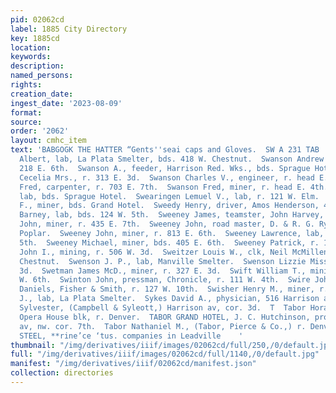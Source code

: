 ```yaml
---
pid: 02062cd
label: 1885 City Directory
key: 1885cd
location: 
keywords: 
description: 
named_persons: 
rights: 
creation_date: 
ingest_date: '2023-08-09'
format: 
source: 
order: '2062'
layout: cmhc_item
text: 'BABGOGK THE HATTER “Gents''seai caps and Gloves.  SW A 231 TAB        Swanson
  Albert, lab, La Plata Smelter, bds. 418 W. Chestnut.  Swanson Andrew G., com. mer.,
  218 E. 6th.  Swanson A., feeder, Harrison Red. Wks., bds. Sprague Hotel.  Swanson
  Cecelia Mrs., r. 313 E. 3d.  Swanson Charles V., engineer, r. head E. 4th.  Swanson
  Fred, carpenter, r. 703 E. 7th.  Swanson Fred, miner, r. head E. 4th.  Swanson P.,
  lab, bds. Sprague Hotel.  Swearingen Lemuel V., lab, r. 121 W. Elm.  Swedberg J.
  F., miner, bds. Grand Hotel.  Sweedy Henry, driver, Amos Henderson, 413 E. dth.  Sweeney
  Barney, lab, bds. 124 W. 5th.  Sweeney James, teamster, John Harvey, r. 230 E. 11th.  Sweeney
  John, miner, r. 435 E. 7th.  Sweeney John, road master, D. & R. G. Ry, r. 1201 N.
  Poplar.  Sweeney John, miner, r. 813 E. 6th.  Sweeney Lawrence, lab, bds. 124 W.
  5th.  Sweeney Michael, miner, bds. 405 E. 6th.  Sweeney Patrick, r. 114 W. 4th.  Sweet
  John I., mining, r. 506 W. 3d.  Sweitzer Louis W., clk, Neil McMillen, r. 109 W.
  Chestnut.  Swenson J. P., lab, Manville Smelter.  Swenson Lizzie Miss, r. 144 W.
  3d.  Swetman James McD., miner, r. 327 E. 3d.  Swift William T., mining, r. 225
  W. 6th.  Swinton John, pressman, Chronicle, r. 111 W. 4th.  Swire John W., inspector,
  Daniels, Fisher & Smith, r. 127 W. 10th.  Swisher Henry M., miner, r. 148 E. Chestnut.  Swope
  J., lab, La Plata Smelter.  Sykes David A., physician, 516 Harrison av.  Syleott
  Sylvester, (Campbell & Syleott,) Harrison av, cor. 3d.  T  Tabor Horace A. W., office,
  Opera House blk, r. Denver.  TABOR GRAND HOTEL, J. C. Hutchinson, prop’r, Harrison
  av, nw. cor. 7th.  Tabor Nathaniel M., (Tabor, Pierce & Co.,) r. Denver.  BUGK &
  STEEL, **rine’ce ‘tus. companies in Leadville    '
thumbnail: "/img/derivatives/iiif/images/02062cd/full/250,/0/default.jpg"
full: "/img/derivatives/iiif/images/02062cd/full/1140,/0/default.jpg"
manifest: "/img/derivatives/iiif/02062cd/manifest.json"
collection: directories
---
```

